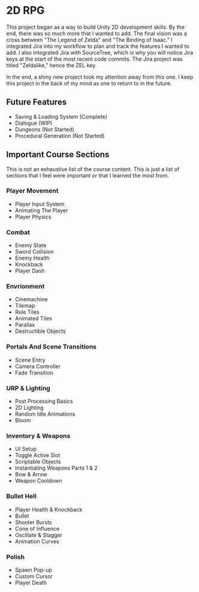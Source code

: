 # 2D RPG

This project began as a way to build Unity 2D development skills. By the end, there was so much more that I wanted to add. The final vision was a cross between "The Legend of Zelda" and "The Binding of Isaac."
I integrated Jira into my workflow to plan and track the features I wanted to add. I also integrated Jira with SourceTree, which is why you will notice Jira keys at the start of the most recent code commits. 
The Jira project was titled "Zeldalike," hence the ZEL key. 

In the end, a shiny new project took my attention away from this one. I keep this project in the back of my mind as one to return to in the future.

## Future Features
- Saving & Loading System (Complete)
- Dialogue (WIP)
- Dungeons (Not Started)
- Procedural Generation (Not Started)

## Important Course Sections
This is not an exhaustive list of the course content. This is just a list of sections that I feel were important or that I learned the most from.

### Player Movement
- Player Input System
- Animating The Player
- Player Physics
### Combat
- Enemy State
- Sword Collision
- Enemy Health
- Knockback
- Player Dash
### Envrionment
- Cinemachine
- Tilemap
- Rule Tiles
- Animated Tiles
- Parallax
- Destructible Objects
### Portals And Scene Transitions
- Scene Entry
- Camera Controller
- Fade Transition
### URP & Lighting
- Post Processing Basics
- 2D Lighting
- Random Idle Animations
- Bloom
### Inventory & Weapons
- UI Setup
- Toggle Active Slot
- Scriptable Objects
- Instantiating Weapons Parts 1 & 2
- Bow & Arrow
- Weapon Cooldown
### Bullet Hell
- Player Health & Knockback
- Bullet
- Shooter Bursts
- Cone of Influence
- Oscillate & Stagger
- Animation Curves
### Polish
- Spawn Pop-up
- Custom Cursor
- Player Death
